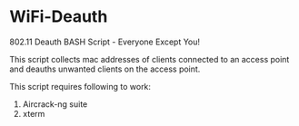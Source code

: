 # WiFi-Deauth

802.11 Deauth BASH Script - Everyone Except You!

This script collects mac addresses of clients connected to an access point and deauths unwanted clients on the access point.

This script requires following to work:
1. Aircrack-ng suite
2. xterm
